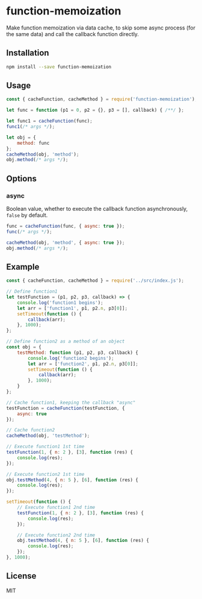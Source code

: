 # function-memoization
Make function memoization via data cache, to skip some async process (for the same data) and call the callback function directly.

## Installation
```sh
npm install --save function-memoization
```

## Usage
```js
const { cacheFunction, cacheMethod } = require('function-memoization');

let func = function (p1 = 0, p2 = {}, p3 = [], callback) { /**/ };

let func1 = cacheFunction(func);
func1(/* args */);

let obj = {
    method: func
};
cacheMethod(obj, 'method');
obj.method(/* args */);
```

## Options

### async
Boolean value, whether to execute the callback function asynchronously, `false` by default.

```js
func = cacheFunction(func, { async: true });
func(/* args */);

cacheMethod(obj, 'method', { async: true });
obj.method(/* args */);
```

## Example

```js
const { cacheFunction, cacheMethod } = require('../src/index.js');

// Define function1
let testFunction = (p1, p2, p3, callback) => {
    console.log('function1 begins');
    let arr = ['function1', p1, p2.n, p3[0]];
    setTimeout(function () {
        callback(arr);
    }, 1000);
};

// Define function2 as a method of an object
const obj = {
    testMethod: function (p1, p2, p3, callback) {
        console.log('function2 begins');
        let arr = ['function2', p1, p2.n, p3[0]];
        setTimeout(function () {
            callback(arr);
        }, 1000);
    }
};

// Cache function1, keeping the callback "async"
testFunction = cacheFunction(testFunction, {
    async: true
});

// Cache function2
cacheMethod(obj, 'testMethod');

// Execute function1 1st time
testFunction(1, { n: 2 }, [3], function (res) {
    console.log(res);
});

// Execute function2 1st time
obj.testMethod(4, { n: 5 }, [6], function (res) {
    console.log(res);
});

setTimeout(function () {
    // Execute function1 2nd time
    testFunction(1, { n: 2 }, [3], function (res) {
        console.log(res);
    });

    // Execute function2 2nd time
    obj.testMethod(4, { n: 5 }, [6], function (res) {
        console.log(res);
    });
}, 1000);
```

## License
MIT
